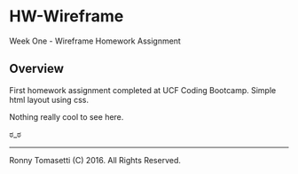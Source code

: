 # HW-Wireframe
Week One - Wireframe Homework Assignment

## Overview
First homework assignment completed at UCF Coding Bootcamp. Simple html layout using css.

Nothing really cool to see here.

ಠ_ಠ

---

 Ronny Tomasetti (C) 2016. All Rights Reserved.